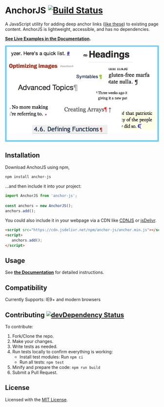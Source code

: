 # AnchorJS [![Build Status](https://github.com/bryanbraun/anchorjs/workflows/CI/badge.svg)](https://github.com/bryanbraun/anchorjs/actions?workflow=CI)

A JavaScript utility for adding deep anchor links ([like these](https://ux.stackexchange.com/q/36304/33248)) to existing page content. AnchorJS is lightweight, accessible, and has no dependencies.

**[See Live Examples in the Documentation](https://www.bryanbraun.com/anchorjs/#examples).**

![Anchoring links](docs/img/anchoring-links.png)

## Installation

Download AnchorJS using npm,

```bash
npm install anchor-js
```

...and then include it into your project:

```js
import AnchorJS from 'anchor-js';

const anchors = new AnchorJS();
anchors.add();
```

You could also include it in your webpage via a CDN like [CDNJS](https://cdnjs.com/libraries/anchor-js) or [jsDelivr](https://www.jsdelivr.com/package/npm/anchor-js).

```html
<script src="https://cdn.jsdelivr.net/npm/anchor-js/anchor.min.js"></script>
<script>
   anchors.add();
</script>
```

## Usage

See **[the Documentation](https://www.bryanbraun.com/anchorjs/#basic-usage)** for detailed instructions.

## Compatibility

Currently Supports: IE9+ and modern browsers

## Contributing [![devDependency Status](https://img.shields.io/david/dev/bryanbraun/anchorjs.svg?style=flat)](https://david-dm.org/bryanbraun/anchorjs?type=dev)

To contribute:

1. Fork/Clone the repo.
2. Make your changes.
3. Write tests as needed.
4. Run tests locally to confirm everything is working:
   - Install test modules: Run `npm ci`
   - Run all tests: `npm test`
5. Minify and prepare the code: `npm run build`
6. Submit a Pull Request.

## License

Licensed with the [MIT License](https://opensource.org/licenses/MIT).

